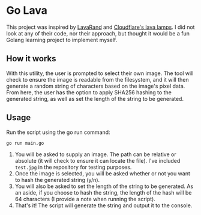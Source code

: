 # Go Lava

This project was inspired by [LavaRand](https://www.lavarand.org/) and [Cloudflare's lava lamps](https://blog.cloudflare.com/lavarand-in-production-the-nitty-gritty-technical-details/). I did not look at any of their code, nor their approach, but thought it would be a fun Golang learning project to implement myself.

## How it works

With this utility, the user is prompted to select their own image. The tool will check to ensure the image is readable from the filesystem, and it will then generate a random string of characters based on the image's pixel data. From here, the user has the option to apply SHA256 hashing to the generated string, as well as set the length of the string to be generated.

## Usage

Run the script using the go run command:

```bash
go run main.go
```

1. You will be asked to supply an image. The path can be relative or absolute (it will check to ensure it can locate the file). I've included `test.jpg` in the repository for testing purposes.
2. Once the image is selected, you will be asked whether or not you want to hash the generated string (y/n).
3. You will also be asked to set the length of the string to be generated. As an aside, if you choose to hash the string, the length of the hash will be 64 characters (I provide a note when running the script).
4. That's it! The script will generate the string and output it to the console.
